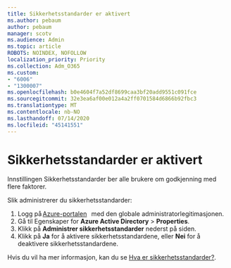 ```yaml
---
title: Sikkerhetsstandarder er aktivert
ms.author: pebaum
author: pebaum
manager: scotv
ms.audience: Admin
ms.topic: article
ROBOTS: NOINDEX, NOFOLLOW
localization_priority: Priority
ms.collection: Adm_O365
ms.custom:
- "6006"
- "1300007"
ms.openlocfilehash: b0e4604f7a52df8699caa3bf20add9551c091fce
ms.sourcegitcommit: 32e3ea6af00e012a4a2ff0701584d6866b92fbc3
ms.translationtype: MT
ms.contentlocale: nb-NO
ms.lasthandoff: 07/14/2020
ms.locfileid: "45141551"
---
```

# <a name="security-defaults-is-enabled"></a>Sikkerhetsstandarder er aktivert

Innstillingen Sikkerhetsstandarder ber alle brukere om godkjenning med flere faktorer.

Slik administrerer du sikkerhetsstandarder:

1. Logg på [Azure-portalen](https://ms.portal.azure.com/)   med den globale administratorlegitimasjonen.
2. Gå til Egenskaper for **Azure Active Directory**  >  **Properties**.
3. Klikk på **Administrer sikkerhetsstandarder** nederst på siden.
4. Klikk på **Ja** for å aktivere sikkerhetsstandardene, eller **Nei** for å deaktivere sikkerhetsstandardene.

Hvis du vil ha mer informasjon, kan du se [Hva er sikkerhetsstandarder?](https://docs.microsoft.com/azure/active-directory/fundamentals/concept-fundamentals-security-defaults).
